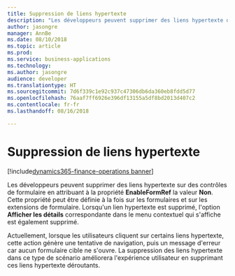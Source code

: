 ```yaml
---
title: Suppression de liens hypertexte
description: "Les développeurs peuvent supprimer des liens hypertexte de contrôle"
author: jasongre
manager: AnnBe
ms.date: 08/10/2018
ms.topic: article
ms.prod: 
ms.service: business-applications
ms.technology: 
ms.author: jasongre
audience: developer
ms.translationtype: HT
ms.sourcegitcommit: 7d6f339c1e92c937c47306db6da360eb8fdd5d77
ms.openlocfilehash: 76aaf7ff6926e396df13155a5df8bd2013d407c2
ms.contentlocale: fr-fr
ms.lasthandoff: 08/16/2018

---
```


# <a name="suppressing-hyperlinks"></a>Suppression de liens hypertexte

[!include[dynamics365-finance-operations banner](../includes/dynamics365-finance-operations.md)]

Les développeurs peuvent supprimer des liens hypertexte sur des contrôles de formulaire en attribuant à la propriété **EnableFormRef** la valeur **Non**. Cette propriété peut être définie à la fois sur les formulaires et sur les extensions de formulaire. Lorsqu'un lien hypertexte est supprimé, l'option **Afficher les détails** correspondante dans le menu contextuel qui s'affiche est également supprimé. 
 
Actuellement, lorsque les utilisateurs cliquent sur certains liens hypertexte, cette action génère une tentative de navigation, puis un message d'erreur car aucun formulaire cible ne s'ouvre. La suppression des liens hypertexte dans ce type de scénario améliorera l'expérience utilisateur en supprimant ces liens hypertexte déroutants.  

